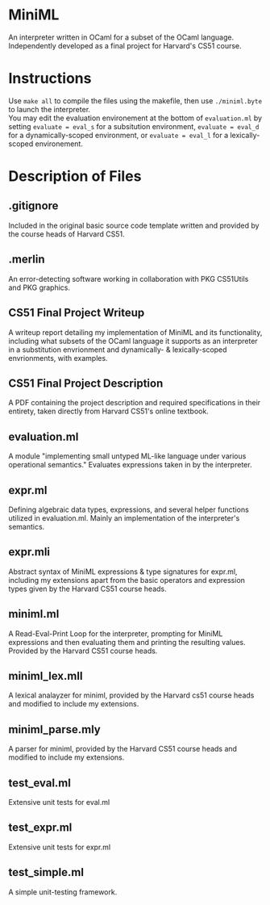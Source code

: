 
# MiniML

An interpreter written in OCaml for a subset of the OCaml language. \
Independently developed as a final project for Harvard's CS51 course.


# Instructions 
Use ```make all``` to compile the files using the makefile, then use ```./miniml.byte``` to launch the interpreter. 
\
You may edit the evaluation environement at the bottom of ```evaluation.ml``` by setting ```evaluate = eval_s``` for a subsitution environment, ```evaluate = eval_d``` for a dynamically-scoped environment, or ```evaluate = eval_l``` for a lexically-scoped environement.


# Description of Files

## .gitignore
Included in the original basic source code template written and provided by the course heads of Harvard CS51.

## .merlin 
An error-detecting software working in collaboration with PKG CS51Utils and PKG graphics.

## CS51 Final Project Writeup
A writeup report detailing my implementation of MiniML and its functionality, including what subsets of the OCaml language it supports as an interpreter in a substitution envrionment and dynamically- & lexically-scoped envrionments, with examples.

## CS51 Final Project Description
A PDF containing the project description and required specifications in their entirety, taken directly from Harvard CS51's online textbook. 

## evaluation.ml
A module "implementing small untyped ML-like language under various operational semantics." Evaluates expressions taken in by the interpreter. 

## expr.ml 
Defining algebraic data types, expressions, and several helper functions utilized in evaluation.ml. Mainly an implementation of the interpreter's semantics. 

## expr.mli
Abstract syntax of MiniML expressions & type signatures for expr.ml, including my extensions apart from the basic operators and expression types given by the Harvard CS51 course heads. 

## miniml.ml
A Read-Eval-Print Loop for the interpreter, prompting for MiniML expressions and then evaluating them and printing the resulting values. Provided by the Harvard CS51 course heads. 

## miniml_lex.mll
A lexical analayzer for miniml, provided by the Harvard cs51 course heads and modified to include my extensions.

## miniml_parse.mly
A parser for miniml, provided by the Harvard CS51 course heads and modified to include my extensions. 

## test_eval.ml
Extensive unit tests for eval.ml

## test_expr.ml 
Extensive unit tests for expr.ml

## test_simple.ml
A simple unit-testing framework.
